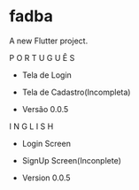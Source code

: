 # fadba

A new Flutter project.


P O R T U G U Ê S

- Tela de Login

- Tela de Cadastro(Incompleta)

- Versão 0.0.5

I N G L I S H

- Login Screen

- SignUp Screen(Inconplete)

- Version 0.0.5

